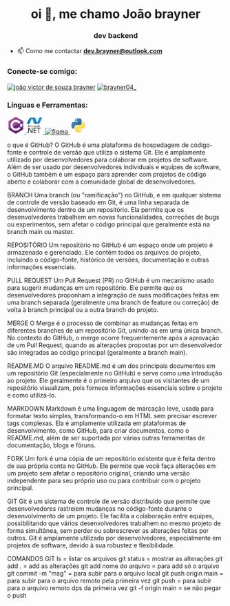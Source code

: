 <h1 align="center">oi 👋, me chamo João brayner</h1>
<h3 align="center">dev backend</h3>

- 📫 Como me contactar **dev.brayner@outlook.com**

<h3 align="esquerda">Conecte-se comigo:</h3>
<p align="esquerda">
<a href="https://linkedin.com/in/joão victor de souza brayner" target="blank"><img align="center" src="https://raw.githubusercontent.com/rahuldkjain/github-profile-readme-generator/master/src/images/icons/Social/linked-in-alt.svg" alt="joão victor de souza brayner" height="30" width="40"/></a>
<a href="https://instagram.com/brayner04_" target="blank"><img align="center" src="https://raw.githubusercontent.com/rahuldkjain/github-profile-readme-generator/master/src/images/icons/Social/instagram.svg" alt="brayner04_" height="30" width="40" /></a>
</p>

<h3 align="esquerda">Línguas e Ferramentas:</h3>
<p align="esquerda"> <a href="https://www.w3schools.com/cs/" target="_blank" rel="noreferrer"> <img src="https://raw.githubusercontent.com/devicons/devicon/master/icons/csharp/csharp-original.svg" alt="csharp" width="40" height="40"/> </a> <a href="https://dotnet.microsoft.com/" target="_blank" rel="noreferrer"> <img src="https://raw.githubusercontent.com/devicons/devicon/master/icons/dot-net/dot-net-original-wordmark.svg" alt="dotnet" width="40" height="40"/> </a> <a href="https://www.figma.com/" target="_blank" rel="noreferrer"> <img src="https://www.vectorlogo.zone/logos/figma/figma-icon.svg" alt="figma" width="40" height="40"/> </a> <a href="https://www.python.org" target="_blank" rel="noreferrer"> <img src="https://raw.githubusercontent.com/devicons/devicon/master/icons/python/python-original.svg" alt="python" width="40" height="40"/> </a> </p>



o que é GitHub?
    O GitHub é uma plataforma de hospedagem de código-fonte e controle de versão que utiliza o sistema Git. Ele é amplamente       utilizado por desenvolvedores para colaborar em projetos de software.
    Além de ser usado por desenvolvedores individuais e equipes de software, o GitHub também é um espaço para aprender com         projetos de código aberto e colaborar com a comunidade global de desenvolvedores.

BRANCH
    Uma branch (ou "ramificação") no GitHub, e em qualquer sistema de controle de versão baseado em Git, é uma linha separada      de desenvolvimento dentro de um repositório. Ela permite que os desenvolvedores trabalhem em novas funcionalidades,            correções de bugs ou experimentos, sem afetar o código principal que geralmente está na branch main ou master.

REPOSITÓRIO
    Um repositório no GitHub é um espaço onde um projeto é armazenado e gerenciado. Ele contém todos os arquivos do projeto,       incluindo o código-fonte, histórico de versões, documentação e outras informações essenciais.

PULL REQUEST
    Um Pull Request (PR) no GitHub é um mecanismo usado para sugerir mudanças em um repositório. Ele permite que os                desenvolvedores proponham a integração de suas modificações feitas em uma branch separada (geralmente uma branch de            feature     ou correção) de volta à branch principal ou a outra branch do projeto.

MERGE
    O Merge é o processo de combinar as mudanças feitas em diferentes branches de um repositório Git, unindo-as em uma única       branch. No contexto do GitHub, o merge ocorre frequentemente após a aprovação de um Pull Request, quando as alterações         propostas por um desenvolvedor são integradas ao código principal (geralmente a branch main).

README.MD
    O arquivo README.md é um dos principais documentos em um repositório Git (especialmente no GitHub) e serve como uma          introdução ao projeto. Ele geralmente é o primeiro arquivo que os visitantes de um repositório visualizam, pois              fornece informações essenciais sobre o projeto e como utilizá-lo.

MARKDOWN
    Markdown é uma linguagem de marcação leve, usada para formatar texto simples, transformando-o em HTML sem precisar           escrever tags complexas. Ela é amplamente utilizada em plataformas de desenvolvimento, como GitHub, para criar               documentos, como o README.md, além de ser suportada por várias outras ferramentas de documentação, blogs e fóruns.

FORK
    Um fork é uma cópia de um repositório existente que é feita dentro de sua própria conta no GitHub. Ele permite que você      faça alterações em um projeto sem afetar o repositório original, criando uma versão independente para seu próprio uso ou     para contribuir com o projeto principal.

GIT
    Git é um sistema de controle de versão distribuído que permite que desenvolvedores rastreiem mudanças no código-fonte        durante o desenvolvimento de um projeto. Ele facilita a colaboração entre equipes, possibilitando que vários                 desenvolvedores trabalhem no mesmo projeto de forma simultânea, sem perder ou sobrescrever as alterações feitas por          outros. Git é amplamente utilizado por desenvolvedores, especialmente em projetos de software, devido à sua robustez e       flexibilidade.

COMANDOS GIT
    ls = listar os arquivos
    git status = mostrar as alterações
    git add . = add as alterações 
    git add nome do arquivo = para add só o arquivo
    git commit -m "msg" = para subir para o arquivo local
    git push origin main = para subir para o arquivo remoto pela primeira vez
    git push = para subir para o arquivo remoto dps da primeira vez 
    git -f origin main = se não pegar o push

    
